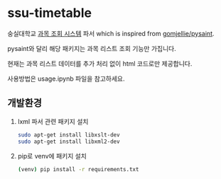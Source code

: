 # ssu-timetable

숭실대학교 [과목 조회 시스템](http://ecc.ssu.ac.kr/sap/bc/webdynpro/sap/zcmw2100?sap-language=KO#) 파서 
which is inspired from [gomjellie/pysaint](https://github.com/gomjellie/pysaint).

pysaint와 달리 해당 패키지는 과목 리스트 조회 기능만 가집니다.

현재는 과목 리스트 데이터를 추가 처리 없이 html 코드로만 제공합니다.

사용방법은 usage.ipynb 파일을 참고하세요.

## 개발환경
1. lxml 파서 관련 패키지 설치
    ```bash
    sudo apt-get install libxslt-dev
    sudo apt-get install libxml2-dev
    ```
1. pip로 venv에 패키지 설치
    ```bash
    (venv) pip install -r requirements.txt
    ```
